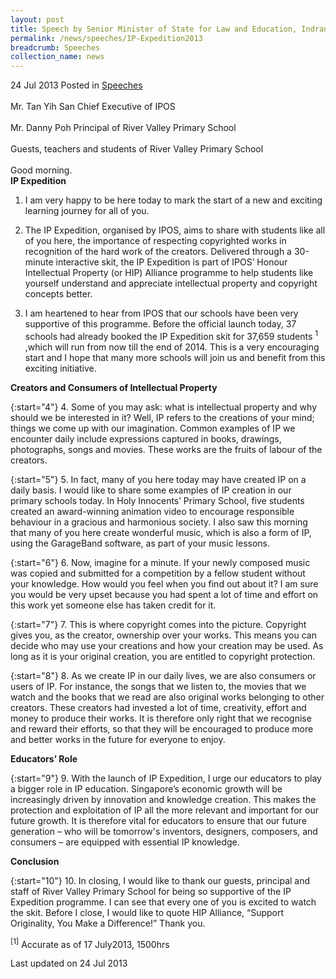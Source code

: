 ```yaml
---
layout: post
title: Speech by Senior Minister of State for Law and Education, Indranee Rajah at the launch of IP Expedition 2013
permalink: /news/speeches/IP-Expedition2013
breadcrumb: Speeches
collection_name: news
---
```


24 Jul 2013 Posted in [Speeches](/news/speeches)
<br>  
Mr. Tan Yih San
Chief Executive of IPOS
<br>  
Mr. Danny Poh
Principal of River Valley Primary School
<br>  
Guests, teachers and students of River Valley Primary School
<br>  
Good morning.
<br>
**IP Expedition**


1. I am very happy to be here today to mark the start of a new and exciting learning journey for all of you.

2. The IP Expedition, organised by IPOS, aims to share with students like all of you here, the importance of respecting copyrighted works in recognition of the hard work of the creators. Delivered through a 30-minute interactive skit, the IP Expedition is part of IPOS’ Honour Intellectual Property (or HIP) Alliance programme to help students like yourself understand and appreciate intellectual property and copyright concepts better.

3. I am heartened to hear from IPOS that our schools have been very supportive of this programme. Before the official launch today, 37 schools had already booked the IP Expedition skit for 37,659 students <sup>1</sup> ,which will run from now till the end of 2014. This is a very encouraging start and I hope that many more schools will join us and benefit from this exciting initiative.

**Creators and Consumers of Intellectual Property**

{:start="4"}
4. Some of you may ask: what is intellectual property and why should we be interested in it? Well, IP refers to the creations of your mind; things we come up with our imagination. Common examples of IP we encounter daily include expressions captured in books, drawings, photographs, songs and movies. These works are the fruits of labour of the creators.

{:start="5"}
5. In fact, many of you here today may have created IP on a daily basis. I would like to share some examples of IP creation in our primary schools today. In Holy Innocents’ Primary School, five students created an award-winning animation video to encourage responsible behaviour in a gracious and harmonious society. I also saw this morning that many of you here create wonderful music, which is also a form of IP, using the GarageBand software, as part of your music lessons.

{:start="6"}
6. Now, imagine for a minute. If your newly composed music was copied and submitted for a competition by a fellow student without your knowledge. How would you feel when you find out about it? I am sure you would be very upset because you had spent a lot of time and effort on this work yet someone else has taken credit for it.

{:start="7"}
7. This is where copyright comes into the picture. Copyright gives you, as the creator, ownership over your works. This means you can decide who may use your creations and how your creation may be used. As long as it is your original creation, you are entitled to copyright protection.

{:start="8"}
8. As we create IP in our daily lives, we are also consumers or users of IP. For instance, the songs that we listen to, the movies that we watch and the books that we read are also original works belonging to other creators. These creators had invested a lot of time, creativity, effort and money to produce their works. It is therefore only right that we recognise and reward their efforts,  so that they will be encouraged to produce more and better works in the future for everyone to enjoy.

**Educators’ Role**


{:start="9"}
9. With the launch of IP Expedition, I urge our educators to play a bigger role in IP education. Singapore’s economic growth will be increasingly driven by innovation and knowledge creation. This makes the protection and exploitation of IP all the more relevant and important for our future growth. It is therefore vital for educators to ensure that our future generation – who will be tomorrow's inventors, designers, composers, and consumers – are equipped with essential IP knowledge.

**Conclusion**

{:start="10"}
10. In closing, I would like to thank our guests, principal and staff of River Valley Primary School for being so supportive of the IP Expedition programme. I can see that every one of you is excited to watch the skit. Before I close, I would like to quote HIP Alliance, “Support Originality, You Make a Difference!” Thank you.

<sup>[1]</sup> Accurate as of 17 July2013, 1500hrs


<p class="right-side-updated">Last updated on 24 Jul 2013</p> 




